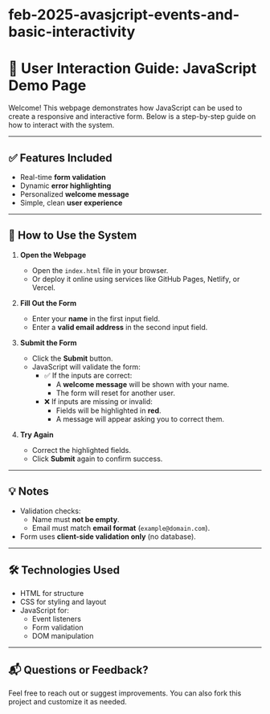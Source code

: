 # feb-2025-avasjcript-events-and-basic-interactivity

# 📄 User Interaction Guide: JavaScript Demo Page

Welcome! This webpage demonstrates how JavaScript can be used to create a responsive and interactive form. Below is a step-by-step guide on how to interact with the system.

---

## ✅ Features Included
- Real-time **form validation**
- Dynamic **error highlighting**
- Personalized **welcome message**
- Simple, clean **user experience**

---

## 🚀 How to Use the System

1. **Open the Webpage**
   - Open the `index.html` file in your browser.
   - Or deploy it online using services like GitHub Pages, Netlify, or Vercel.

2. **Fill Out the Form**
   - Enter your **name** in the first input field.
   - Enter a **valid email address** in the second input field.

3. **Submit the Form**
   - Click the **Submit** button.
   - JavaScript will validate the form:
     - ✅ If the inputs are correct:
       - A **welcome message** will be shown with your name.
       - The form will reset for another user.
     - ❌ If inputs are missing or invalid:
       - Fields will be highlighted in **red**.
       - A message will appear asking you to correct them.

4. **Try Again**
   - Correct the highlighted fields.
   - Click **Submit** again to confirm success.

---

## 💡 Notes
- Validation checks:
  - Name must **not be empty**.
  - Email must match **email format** (`example@domain.com`).
- Form uses **client-side validation only** (no database).

---

## 🛠️ Technologies Used
- HTML for structure
- CSS for styling and layout
- JavaScript for:
  - Event listeners
  - Form validation
  - DOM manipulation

---

## 📬 Questions or Feedback?
Feel free to reach out or suggest improvements. You can also fork this project and customize it as needed.



